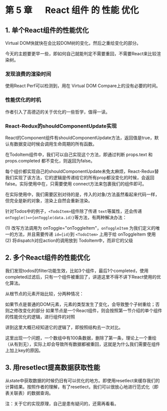 # 第 5 章 　 React 组件 的 性能 优化

## 1. 单个React组件的性能优化

Virtual DOM快就快在会比较DOM树的变化，然后之重绘变化的部分。

今天的主题要更早一些，即如何自己就能判定不需要重回，不需要React来比较渲染树。 

### 发现浪费的渲染时间

使用React Perf可以检测到，用在 Virtual DOM Compare上的没有必要的时间。

### 性能优化的时机

作者引入了高德迈的关于优化的一些哲学，值得一读。

### React-Redux的shouldComponentUpdate实现

React的Component组件有shouldComponentUpdate方法，返回值是true，默认有数据变动时候会调用生命周期的所有函数。

在TodoItem组件中，我们可以自己实现这个方法，即通过判断 props.text 和 props.completed 都不变化，则返回为false。

每个组价都实现自己的shouldComponentUpdate未免太麻烦，React-Redux替我们实现了该方法，它的逻辑是传递给它的所有prop都没变化的时候，会返回false。实际使用中在，只需要使用 connect方法来包裹我们的组件即可。

在实际使用中，我们需要区别对待的是，传入的对象/方法虽然看起来代码一样，但完全是新的对象，渲染上自然会重新渲染。

针对Todos中的例子，`<TodoItem>`组件除了传递 `text`等属性，还会传递`onToggle()=>{onToggle(data.id)}`等方法，有两种解决办法：

(1) 改写方法调用为 onToggle="onToggleItem"，`onToggleItem` 为我们定义的唯一的方法，并且需要传递 `id={id}`到 `<TodoItem>` 上用于给 onToggleItem 使用
(2) 将dispatch对应action的调用放到 TodoItem中，而非它的父级

## 2. 多个React组件的性能优化

我们发现todos的filter功能生效，比如3个组件，最后1个completed，使用completed过滤后，只有一个组件被重回了，讲道这里不得不讲下React使用的优化算法。

从根节点的元素开始比较，分两种情况：

如果节点是普通的DOM元素，元素的类型发生了变化，会导致整个子树重绘；否则之修改变化的部分
如果节点是一个React组件，则会按照第一节介绍的单个组件的性能优化的逻辑，进行组件的对照

讲到这里大概已经知道它的逻辑了，即按照结构去一次对比。

这里出现一个问题，一个数组中有100条数据，删除了第一条，理论上一个重绘（从有到无），实际上却会导致所有数据都被重回，这就是为什么我们需要在组件上加上key的原因。

## 3. 用resetlect提高数据获取性能

从state中获取数据的时候仍旧有可以优化的地方。即使用resetlect来缓存我们的计算结果。按照作者的理解，有了resetlect，我们可以很放心地进行范式化（即表关联表）的数据查询。

注：关于它的实现原理，自己是患有疑问的，还需再看看。